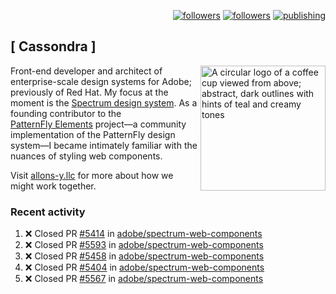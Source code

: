 <p align="right"><a rel="me" href="https://front-end.social/@castastrophe">
    <img alt="followers" title="Follow me on Mastodon" src="https://img.shields.io/mastodon/follow/109297102751309835?domain=https%3A%2F%2Ffront-end.social&label=Follow&logo=mastodon&logoColor=white&style=for-the-badge&labelColor=008080&color=006969"/></a>
  <a href="https://codepen.io/castastrophe/">
    <img alt="followers" title="Follow me on CodePen" src="https://img.shields.io/badge/23-1?color=640464&labelColor=7c007c&style=for-the-badge&logo=codepen&label=Follow"/></a>
<a href="https://castastrophe.medium.com/">
    <img alt="publishing" title="View articles on Medium" src="https://img.shields.io/badge/107-1?color=666&labelColor=444&label=subscribe&logo=medium&logoColor=white&style=for-the-badge"/></a>
</p>

## [&nbsp;Cassondra&nbsp;]

<img align="right" src="https://github-production-user-asset-6210df.s3.amazonaws.com/1840295/253016758-ba468774-1cd3-42c2-8f43-947b5eeb5edf.png" height="200" alt="A circular logo of a coffee cup viewed from above; abstract, dark outlines with hints of teal and creamy tones">

Front-end developer and architect of enterprise-scale design systems for Adobe; previously of Red Hat. My focus at the moment is the [Spectrum design system](https://github.com/adobe/spectrum-css). As a founding contributor to the [PatternFly&nbsp;Elements](https://github.com/patternfly/patternfly-elements) project&mdash;a community implementation of the PatternFly design system&mdash;I became intimately familiar with the nuances of styling web components.

Visit [allons-y.llc](http://allons-y.llc/) for more about how we might work together.

### Recent activity

<!--START_SECTION:activity-->
1. ❌ Closed PR [#5414](https://github.com/adobe/spectrum-web-components/pull/5414) in [adobe/spectrum-web-components](https://github.com/adobe/spectrum-web-components)
2. ❌ Closed PR [#5593](https://github.com/adobe/spectrum-web-components/pull/5593) in [adobe/spectrum-web-components](https://github.com/adobe/spectrum-web-components)
3. ❌ Closed PR [#5458](https://github.com/adobe/spectrum-web-components/pull/5458) in [adobe/spectrum-web-components](https://github.com/adobe/spectrum-web-components)
4. ❌ Closed PR [#5404](https://github.com/adobe/spectrum-web-components/pull/5404) in [adobe/spectrum-web-components](https://github.com/adobe/spectrum-web-components)
5. ❌ Closed PR [#5567](https://github.com/adobe/spectrum-web-components/pull/5567) in [adobe/spectrum-web-components](https://github.com/adobe/spectrum-web-components)
<!--END_SECTION:activity-->
